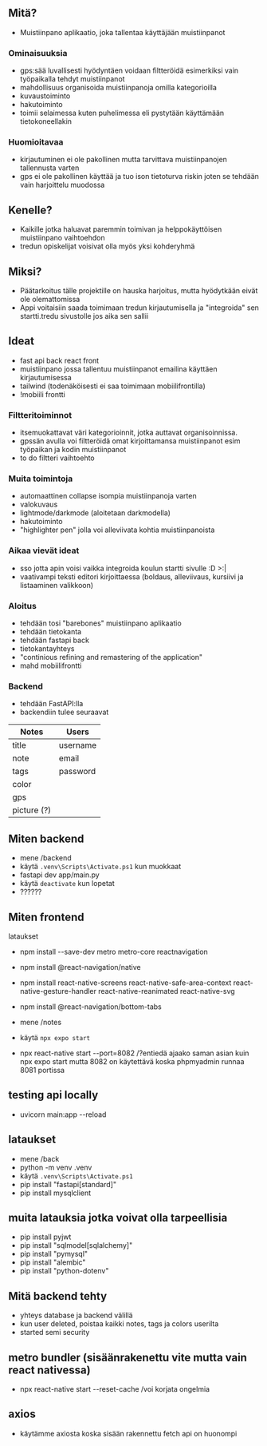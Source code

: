 ## Mitä?
- Muistiinpano aplikaatio, joka tallentaa käyttäjään muistiinpanot

### Ominaisuuksia
- gps:sää luvallisesti hyödyntäen voidaan filtteröidä esimerkiksi vain työpaikalla tehdyt muistiinpanot
- mahdollisuus organisoida muistiinpanoja omilla kategorioilla
- kuvaustoiminto
- hakutoiminto
- toimii selaimessa kuten puhelimessa eli pystytään käyttämään tietokoneellakin

### Huomioitavaa
- kirjautuminen ei ole pakollinen mutta tarvittava muistiinpanojen tallennusta varten
- gps ei ole pakollinen käyttää ja tuo ison tietoturva riskin joten se tehdään vain harjoittelu muodossa

## Kenelle?
- Kaikille jotka haluavat paremmin toimivan ja helppokäyttöisen muistiinpano vaihtoehdon
- tredun opiskelijat voisivat olla myös yksi kohderyhmä

## Miksi?
- Päätarkoitus tälle projektille on hauska harjoitus, mutta hyödytkään eivät ole olemattomissa
- Appi voitaisiin saada toimimaan tredun kirjautumisella ja "integroida" sen startti.tredu sivustolle jos aika sen sallii


## Ideat
- fast api back react front
- muistiinpano jossa tallentuu muistiinpanot emailina käyttäen kirjautumisessa
- tailwind (todenäköisesti ei saa toimimaan mobiilifrontilla)
- !mobiili frontti

### Filtteritoiminnot
- itsemuokattavat väri kategorioinnit, jotka auttavat organisoinnissa.
- gpssän avulla voi filtteröidä omat kirjoittamansa muistiinpanot esim työpaikan ja kodin muistiinpanot
- to do filtteri vaihtoehto

### Muita toimintoja
- automaattinen collapse isompia muistiinpanoja varten
- valokuvaus
- lightmode/darkmode (aloitetaan darkmodella)
- hakutoiminto
- "highlighter pen" jolla voi alleviivata kohtia muistiinpanoista

### Aikaa vievät ideat
- sso jotta apin voisi vaikka integroida koulun startti sivulle :D  >:|
- vaativampi teksti editori kirjoittaessa (boldaus, alleviivaus, kursiivi ja listaaminen valikkoon)

### Aloitus
- tehdään tosi "barebones" muistiinpano aplikaatio
- tehdään tietokanta
- tehdään fastapi back 
- tietokantayhteys
- "continious refining and remastering of the application"
- mahd mobiilifrontti

### Backend
- tehdään FastAPI:lla
- backendiin tulee seuraavat

| Notes | Users |
| ----------- | ----------- |
| title | username |
| note | email |
| tags | password |
| color |
| gps |
| picture (?) |

## Miten backend
- mene /backend
- käytä `.venv\Scripts\Activate.ps1` kun muokkaat
- fastapi dev app/main.py
- käytä `deactivate` kun lopetat
- ??????

## Miten frontend
lataukset
- npm install --save-dev metro metro-core
    reactnavigation
- npm install @react-navigation/native
- npm install react-native-screens react-native-safe-area-context react-native-gesture-handler react-native-reanimated react-native-svg
- npm install @react-navigation/bottom-tabs

- mene /notes 
- käytä `npx expo start`
- npx react-native start --port=8082 /?entiedä ajaako saman asian kuin npx expo start mutta 8082 on käytettävä koska phpmyadmin runnaa 8081 portissa

## testing api locally
- uvicorn main:app --reload

## lataukset
- mene /back
- python -m venv .venv
- käytä `.venv\Scripts\Activate.ps1`
- pip install "fastapi[standard]"
- pip install mysqlclient



## muita latauksia jotka voivat olla tarpeellisia
- pip install pyjwt
- pip install "sqlmodel[sqlalchemy]"
- pip install "pymysql"
- pip install "alembic"
- pip install "python-dotenv"


## Mitä backend tehty
- yhteys database ja backend välillä
- kun user deleted, poistaa kaikki notes, tags ja colors userilta
- started semi security

## metro bundler (sisäänrakenettu vite mutta vain react nativessa) 
- npx react-native start --reset-cache /voi korjata ongelmia

## axios
- käytämme axiosta koska sisään rakennettu fetch api on huonompi